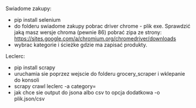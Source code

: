 ﻿Swiadome zakupy:
 - pip install selenium
 - do folderu swiadome zakupy pobrac driver chrome - plik exe. Sprawdzić jaką masz wersje chroma (pewnie 86) pobrać zipa ze strony: https://sites.google.com/a/chromium.org/chromedriver/downloads
 - wybrac kategorie i ścieżke gdzie ma zapisać produkty.

Leclerc:
- pip install scrapy
- uruchamia sie poprzez wejscie do folderu grocery_scraper i wklepanie do konsoli 
- scrapy crawl leclerc  -a category=<kategoria>
- jak chce sie output do jsona albo csv to opcja dodatkowa -o plik.json/csv 